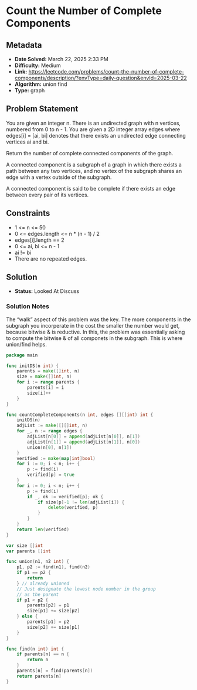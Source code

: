# Count the Number of Complete Components

## Metadata

- **Date Solved:** March 22, 2025 2:33 PM
- **Difficulty:** Medium
- **Link:** https://leetcode.com/problems/count-the-number-of-complete-components/description/?envType=daily-question&envId=2025-03-22
- **Algorithm:** union find
- **Type:** graph

## Problem Statement

You are given an integer n. There is an undirected graph with n vertices, numbered from 0 to n - 1. You are given a 2D integer array edges where edges[i] = [ai, bi] denotes that there exists an undirected edge connecting vertices ai and bi.

Return the number of complete connected components of the graph.

A connected component is a subgraph of a graph in
which there exists a path between any two vertices, and no vertex of the
subgraph shares an edge with a vertex outside of the subgraph.

A connected component is said to be complete if there exists an edge between every pair of its vertices.

## Constraints


- 1 <= n <= 50
- 0 <= edges.length <= n * (n - 1) / 2
- edges[i].length == 2
- 0 <= ai, bi <= n - 1
- ai != bi
- There are no repeated edges.

## Solution

- **Status:** Looked At Discuss

### Solution Notes

The “walk” aspect of this problem was the key. The more components in the subgraph you incorperate in the cost the smaller the number would get, because bitwise & is reductive. In this, the problem was essentially asking to compute the bitwise & of all componets in the subgraph. This is where union/find helps.


```go
package main

func initDS(n int) {
	parents = make([]int, n)
	size = make([]int, n)
	for i := range parents {
		parents[i] = i
		size[i]++
	}
}

func countCompleteComponents(n int, edges [][]int) int {
	initDS(n)
	adjList := make([][]int, n)
	for _, n := range edges {
		adjList[n[0]] = append(adjList[n[0]], n[1])
		adjList[n[1]] = append(adjList[n[1]], n[0])
		union(n[0], n[1])
	}
	verified := make(map[int]bool)
	for i := 0; i < n; i++ {
		p := find(i)
		verified[p] = true
	}
	for i := 0; i < n; i++ {
		p := find(i)
		if _, ok := verified[p]; ok {
			if size[p]-1 != len(adjList[i]) {
				delete(verified, p)
			}
		}
	}
	return len(verified)
}

var size []int
var parents []int

func union(n1, n2 int) {
	p1, p2 := find(n1), find(n2)
	if p1 == p2 {
		return
	} // already unioned
	// Just designate the lowest node number in the group
	// as the parent
	if p1 < p2 {
		parents[p2] = p1
		size[p1] += size[p2]
	} else {
		parents[p1] = p2
		size[p2] += size[p1]
	}
}

func find(n int) int {
	if parents[n] == n {
		return n
	}
	parents[n] = find(parents[n])
	return parents[n]
}
```
